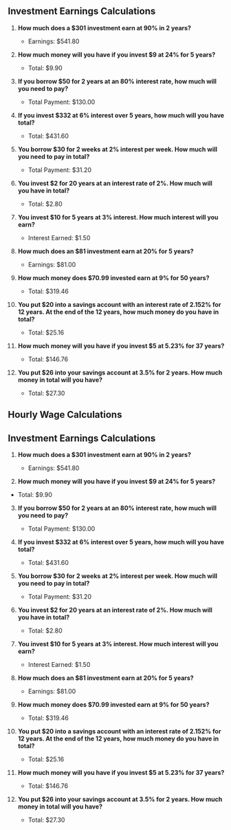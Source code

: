 ## Investment Earnings Calculations

1. **How much does a $301 investment earn at 90% in 2 years?**
   - Earnings: $541.80

2. **How much money will you have if you invest $9 at 24% for 5 years?**
   - Total: $9.90

3. **If you borrow $50 for 2 years at an 80% interest rate, how much will you need to pay?**
   - Total Payment: $130.00

4. **If you invest $332 at 6% interest over 5 years, how much will you have total?**
   - Total: $431.60

5. **You borrow $30 for 2 weeks at 2% interest per week. How much will you need to pay in total?**
   - Total Payment: $31.20

6. **You invest $2 for 20 years at an interest rate of 2%. How much will you have in total?**
   - Total: $2.80

7. **You invest $10 for 5 years at 3% interest. How much interest will you earn?**
   - Interest Earned: $1.50

8. **How much does an $81 investment earn at 20% for 5 years?**
   - Earnings: $81.00

9. **How much money does $70.99 invested earn at 9% for 50 years?**
   - Total: $319.46

10. **You put $20 into a savings account with an interest rate of 2.152% for 12 years. At the end of the 12 years, how much money do you have in total?**
    - Total: $25.16

11. **How much money will you have if you invest $5 at 5.23% for 37 years?**
    - Total: $146.76

12. **You put $26 into your savings account at 3.5% for 2 years. How much money in total will you have?**
    - Total: $27.30

## Hourly Wage Calculations

## Investment Earnings Calculations

1. **How much does a $301 investment earn at 90% in 2 years?**
   - Earnings: $541.80

2.  **How much money will you have if you invest $9 at 24% for 5 years?**
   - Total: $9.90

3. **If you borrow $50 for 2 years at an 80% interest rate, how much will you need to pay?**
   - Total Payment: $130.00

4. **If you invest $332 at 6% interest over 5 years, how much will you have total?**
   - Total: $431.60

5. **You borrow $30 for 2 weeks at 2% interest per week. How much will you need to pay in total?**
   - Total Payment: $31.20

6. **You invest $2 for 20 years at an interest rate of 2%. How much will you have in total?**
   - Total: $2.80

7. **You invest $10 for 5 years at 3% interest. How much interest will you earn?**
   - Interest Earned: $1.50

8. **How much does an $81 investment earn at 20% for 5 years?**
   - Earnings: $81.00

9. **How much money does $70.99 invested earn at 9% for 50 years?**
   - Total: $319.46

10. **You put $20 into a savings account with an interest rate of 2.152% for 12 years. At the end of the 12 years, how much money do you have in total?**
    - Total: $25.16

11. **How much money will you have if you invest $5 at 5.23% for 37 years?**
    - Total: $146.76

12. **You put $26 into your savings account at 3.5% for 2 years. How much money in total will you have?**
    - Total: $27.30
